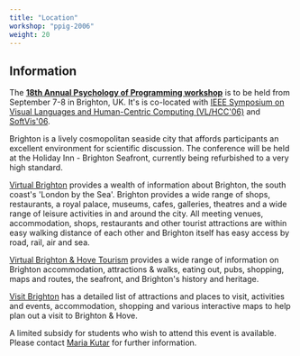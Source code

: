 ```yaml
---
title: "Location"
workshop: "ppig-2006"
weight: 20
---
```


Information
-----------

The **[18th Annual Psychology of Programming workshop](/workshops/2006-annual-workshop)** is to be held from September 7-8 in Brighton, UK. It's is co-located with [IEEE Symposium on Visual Languages and Human-Centric Computing (VL/HCC'06)](http://www.cmis.brighton.ac.uk/vlhcc/) and [SoftVis'06](http://www.softvis.org/softvis06).

Brighton is a lively cosmopolitan seaside city that affords participants an excellent environment for scientific discussion. The conference will be held at the Holiday Inn - Brighton Seafront, currently being refurbished to a very high standard.

[Virtual Brighton](http://www.brighton.co.uk/) provides a wealth of information about Brighton, the south coast's 'London by the Sea'. Brighton provides a wide range of shops, restaurants, a royal palace, museums, cafes, galleries, theatres and a wide range of leisure activities in and around the city. All meeting venues, accommodation, shops, restaurants and other tourist attractions are within easy walking distance of each other and Brighton itself has easy access by road, rail, air and sea.

[Virtual Brighton & Hove Tourism](http://tourism.brighton.co.uk/) provides a wide range of information on Brighton accommodation, attractions & walks, eating out, pubs, shopping, maps and routes, the seafront, and Brighton's history and heritage.

[Visit Brighton](http://www.visitbrighton.com/) has a detailed list of attractions and places to visit, activities and events, accommodation, shopping and various interactive maps to help plan out a visit to Brighton & Hove.

A limited subsidy for students who wish to attend this event is available. Please contact [Maria Kutar](http://www.isi.salford.ac.uk/staff/mk/) for further information.
